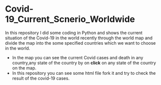 # Covid-19_Current_Scnerio_Worldwide
In this repository I did some coding in Python and shows the current situation of the Covid-19 in the world recently through the world map and divide the map into the some specified countries which we want to choose in the world.
* In the map you can see the current Covid cases and death in any country,any state of the country by on **click** on any state of the country on the map.
* In this repository you can see some html file fork it and try to check the result of the covid-19 cases.
